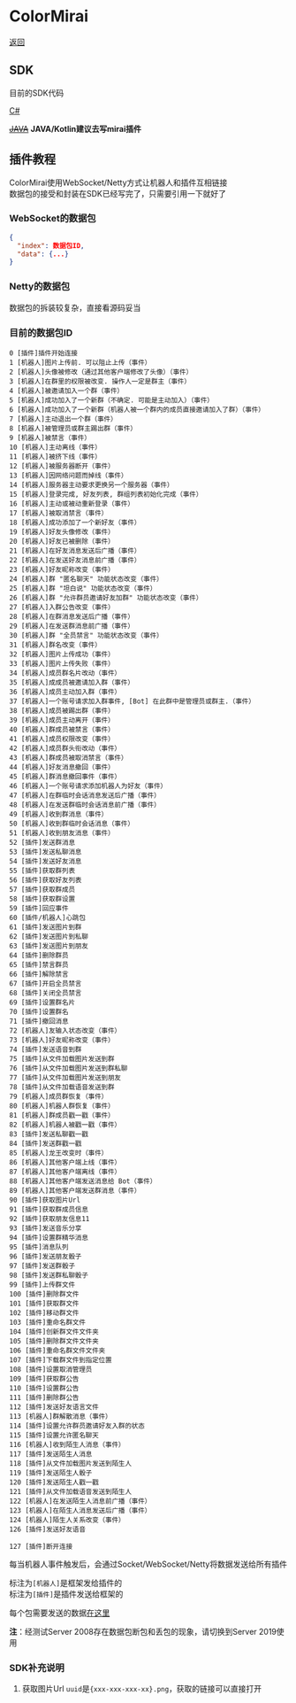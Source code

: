 # ColorMirai

[返回](../README.md)

## SDK

目前的SDK代码

[C#](../demo/C%23/netcore/BaseColormiraiSDK.cs)  

~~[JAVA](../demo/JAVA/src/coloryr/colormirai/demo/RobotSDK/BaseRobot.java)~~
**JAVA/Kotlin建议去写mirai插件**

## 插件教程

ColorMirai使用WebSocket/Netty方式让机器人和插件互相链接  
数据包的接受和封装在SDK已经写完了，只需要引用一下就好了

### WebSocket的数据包
```Json
{
  "index": 数据包ID,
  "data": {...}
}
```

### Netty的数据包
数据包的拆装较复杂，直接看源码妥当

### 目前的数据包ID

```
0 [插件]插件开始连接
1 [机器人]图片上传前. 可以阻止上传（事件）
2 [机器人]头像被修改（通过其他客户端修改了头像）（事件）
3 [机器人]在群里的权限被改变. 操作人一定是群主（事件）
4 [机器人]被邀请加入一个群（事件）
5 [机器人]成功加入了一个新群（不确定. 可能是主动加入）（事件）
6 [机器人]成功加入了一个新群（机器人被一个群内的成员直接邀请加入了群）（事件）
7 [机器人]主动退出一个群（事件）
8 [机器人]被管理员或群主踢出群（事件）
9 [机器人]被禁言（事件）
10 [机器人]主动离线（事件）
11 [机器人]被挤下线（事件）
12 [机器人]被服务器断开（事件）
13 [机器人]因网络问题而掉线（事件）
14 [机器人]服务器主动要求更换另一个服务器（事件）
15 [机器人]登录完成, 好友列表, 群组列表初始化完成（事件）
16 [机器人]主动或被动重新登录（事件）
17 [机器人]被取消禁言（事件）
18 [机器人]成功添加了一个新好友（事件）
19 [机器人]好友头像修改（事件）
20 [机器人]好友已被删除（事件）
21 [机器人]在好友消息发送后广播（事件）
22 [机器人]在发送好友消息前广播（事件）
23 [机器人]好友昵称改变（事件）
24 [机器人]群 "匿名聊天" 功能状态改变（事件）
25 [机器人]群 "坦白说" 功能状态改变（事件）
26 [机器人]群 "允许群员邀请好友加群" 功能状态改变（事件）
27 [机器人]入群公告改变（事件）
28 [机器人]在群消息发送后广播（事件）
29 [机器人]在发送群消息前广播（事件）
30 [机器人]群 "全员禁言" 功能状态改变（事件）
31 [机器人]群名改变（事件）
32 [机器人]图片上传成功（事件）
33 [机器人]图片上传失败（事件）
34 [机器人]成员群名片改动（事件）
35 [机器人]成成员被邀请加入群（事件）
36 [机器人]成员主动加入群（事件）
37 [机器人]一个账号请求加入群事件, [Bot] 在此群中是管理员或群主.（事件）
38 [机器人]成员被踢出群（事件）
39 [机器人]成员主动离开（事件）
40 [机器人]群成员被禁言（事件）
41 [机器人]成员权限改变（事件）
42 [机器人]成员群头衔改动（事件）
43 [机器人]群成员被取消禁言（事件）
44 [机器人]好友消息撤回（事件）
45 [机器人]群消息撤回事件（事件）
46 [机器人]一个账号请求添加机器人为好友（事件）
47 [机器人]在群临时会话消息发送后广播（事件）
48 [机器人]在发送群临时会话消息前广播（事件）
49 [机器人]收到群消息（事件）
50 [机器人]收到群临时会话消息（事件）
51 [机器人]收到朋友消息（事件）
52 [插件]发送群消息
53 [插件]发送私聊消息
54 [插件]发送好友消息
55 [插件]获取群列表
56 [插件]获取好友列表
57 [插件]获取群成员
58 [插件]获取群设置
59 [插件]回应事件
60 [插件/机器人]心跳包
61 [插件]发送图片到群
62 [插件]发送图片到私聊
63 [插件]发送图片到朋友
64 [插件]删除群员
65 [插件]禁言群员
66 [插件]解除禁言
67 [插件]开启全员禁言
68 [插件]关闭全员禁言
69 [插件]设置群名片
70 [插件]设置群名
71 [插件]撤回消息
72 [机器人]友输入状态改变（事件）
73 [机器人]好友昵称改变（事件）
74 [插件]发送语音到群
75 [插件]从文件加载图片发送到群
76 [插件]从文件加载图片发送到群私聊
77 [插件]从文件加载图片发送到朋友
78 [插件]从文件加载语音发送到群
79 [机器人]成员群恢复（事件）
80 [机器人]机器人群恢复（事件）
81 [机器人]群成员戳一戳（事件）
82 [机器人]机器人被戳一戳（事件）
83 [插件]发送私聊戳一戳
84 [插件]发送群戳一戳
85 [机器人]龙王改变时（事件）
86 [机器人]其他客户端上线（事件）
87 [机器人]其他客户端离线（事件）
88 [机器人]其他客户端发送消息给 Bot（事件）
89 [机器人]其他客户端发送群消息（事件）
90 [插件]获取图片Url
91 [插件]获取群成员信息
92 [插件]获取朋友信息11
93 [插件]发送音乐分享
94 [插件]设置群精华消息
95 [插件]消息队列
96 [插件]发送朋友骰子
97 [插件]发送群骰子
98 [插件]发送群私聊骰子
99 [插件]上传群文件
100 [插件]删除群文件
101 [插件]获取群文件
102 [插件]移动群文件
103 [插件]重命名群文件
104 [插件]创新群文件文件夹
105 [插件]删除群文件文件夹
106 [插件]重命名群文件文件夹
107 [插件]下载群文件到指定位置
108 [插件]设置取消管理员
109 [插件]获取群公告
110 [插件]设置群公告
111 [插件]删除群公告
112 [插件]发送好友语言文件
113 [机器人]群解散消息（事件）
114 [插件]设置允许群员邀请好友入群的状态
115 [插件]设置允许匿名聊天
116 [机器人]收到陌生人消息（事件）
117 [插件]发送陌生人消息
118 [插件]从文件加载图片发送到陌生人
119 [插件]发送陌生人骰子
120 [插件]发送陌生人戳一戳
121 [插件]从文件加载语音发送到陌生人
122 [机器人]在发送陌生人消息前广播（事件）
123 [机器人]在陌生人消息发送后广播（事件）
124 [机器人]陌生人关系改变（事件）
126 [插件]发送好友语音

127 [插件]断开连接
```

每当机器人事件触发后，会通过Socket/WebSocket/Netty将数据发送给所有插件

标注为`[机器人]`是框架发给插件的  
标注为`[插件]`是插件发送给框架的

每个包需要发送的数据[在这里](pack.md)

**注**：经测试Server 2008存在数据包断包和丢包的现象，请切换到Server 2019使用

### SDK补充说明
1. 获取图片Url `uuid`是`{xxx-xxx-xxx-xx}.png`，获取的链接可以直接打开